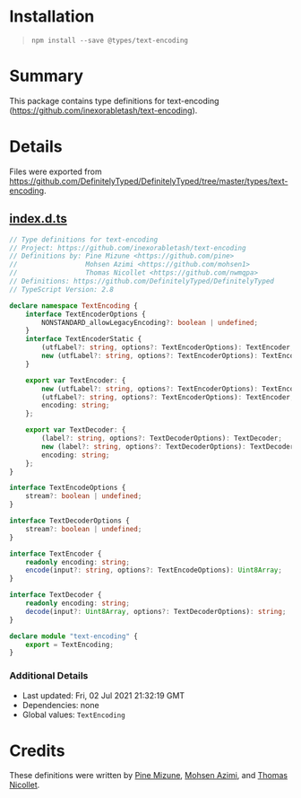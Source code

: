 # Installation
> `npm install --save @types/text-encoding`

# Summary
This package contains type definitions for text-encoding (https://github.com/inexorabletash/text-encoding).

# Details
Files were exported from https://github.com/DefinitelyTyped/DefinitelyTyped/tree/master/types/text-encoding.
## [index.d.ts](https://github.com/DefinitelyTyped/DefinitelyTyped/tree/master/types/text-encoding/index.d.ts)
````ts
// Type definitions for text-encoding
// Project: https://github.com/inexorabletash/text-encoding
// Definitions by: Pine Mizune <https://github.com/pine>
//                 Mohsen Azimi <https://github.com/mohsen1>
//                 Thomas Nicollet <https://github.com/nwmqpa>
// Definitions: https://github.com/DefinitelyTyped/DefinitelyTyped
// TypeScript Version: 2.8

declare namespace TextEncoding {
    interface TextEncoderOptions {
        NONSTANDARD_allowLegacyEncoding?: boolean | undefined;
    }
    interface TextEncoderStatic {
        (utfLabel?: string, options?: TextEncoderOptions): TextEncoder;
        new (utfLabel?: string, options?: TextEncoderOptions): TextEncoder;
    }

    export var TextEncoder: {
        new (utfLabel?: string, options?: TextEncoderOptions): TextEncoder;
        (utfLabel?: string, options?: TextEncoderOptions): TextEncoder;
        encoding: string;
    };

    export var TextDecoder: {
        (label?: string, options?: TextDecoderOptions): TextDecoder;
        new (label?: string, options?: TextDecoderOptions): TextDecoder;
        encoding: string;
    };
}

interface TextEncodeOptions {
    stream?: boolean | undefined;
}

interface TextDecoderOptions {
    stream?: boolean | undefined;
}

interface TextEncoder {
    readonly encoding: string;
    encode(input?: string, options?: TextEncodeOptions): Uint8Array;
}

interface TextDecoder {
    readonly encoding: string;
    decode(input?: Uint8Array, options?: TextDecoderOptions): string;
}

declare module "text-encoding" {
    export = TextEncoding;
}

````

### Additional Details
 * Last updated: Fri, 02 Jul 2021 21:32:19 GMT
 * Dependencies: none
 * Global values: `TextEncoding`

# Credits
These definitions were written by [Pine Mizune](https://github.com/pine), [Mohsen Azimi](https://github.com/mohsen1), and [Thomas Nicollet](https://github.com/nwmqpa).

